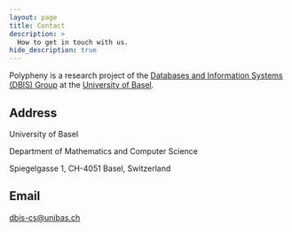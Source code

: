 ```yaml
---
layout: page
title: Contact
description: >
  How to get in touch with us.
hide_description: true
---
```


Polypheny is a research project of the [Databases and Information Systems (DBIS) Group](https://dbis.dmi.unibas.ch/") at the [University of Basel](https://unibas.ch/).


## Address
University of Basel

Department of Mathematics and Computer Science

Spiegelgasse 1, CH-4051 Basel, Switzerland


## Email
[dbis-cs@unibas.ch](mailto:dbis-cs@unibas.ch)